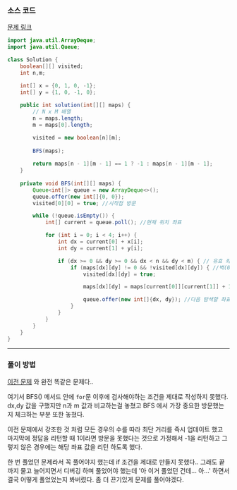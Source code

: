 ### 소스 코드

[문제 링크](https://school.programmers.co.kr/learn/courses/30/lessons/1844)

```java
import java.util.ArrayDeque;
import java.util.Queue;

class Solution {
    boolean[][] visited;
    int n,m;

    int[] x = {0, 1, 0, -1};
    int[] y = {1, 0, -1, 0};
    
    public int solution(int[][] maps) {
        // N x M 배열
        n = maps.length;
        m = maps[0].length;

        visited = new boolean[n][m];
        
        BFS(maps);
        
        return maps[n - 1][m - 1] == 1 ? -1 : maps[n - 1][m - 1];
    }
    
    private void BFS(int[][] maps) {
        Queue<int[]> queue = new ArrayDeque<>();
        queue.offer(new int[]{0, 0});
        visited[0][0] = true; //시작점 방문

        while (!queue.isEmpty()) {
            int[] current = queue.poll(); //현재 위치 좌표

            for (int i = 0; i < 4; i++) {
                int dx = current[0] + x[i];
                int dy = current[1] + y[i];

                if (dx >= 0 && dy >= 0 && dx < n && dy < m) { // 유효 좌표 조건
                    if (maps[dx][dy] != 0 && !visited[dx][dy]) { //벽(0)이 아니고 방문하지 않은 곳
                        visited[dx][dy] = true;

                        maps[dx][dy] = maps[current[0]][current[1]] + 1; //방문 시 최단거리 업데이트

                        queue.offer(new int[]{dx, dy}); //다음 탐색할 좌표
                    }
                }
            }
        }
    }
}
```

---

### 풀이 방법

[이전 문제](https://github.com/Drum-J/algorithm/blob/main/BOJ/%EB%AA%BB%20%ED%91%BC%20%EB%AC%B8%EC%A0%9C/%EC%8B%A4%EB%B2%84/2178.%20%EB%AF%B8%EB%A1%9C%20%ED%83%90%EC%83%89(1).md) 와 완전 똑같은 문제다..

여기서 BFS() 메서드 안에 `for`문 이후에 검사해야하는 조건을 제대로 작성하지 못했다. dx,dy 값을 구했지만 n과 m 값과 비교하는걸 놓쳤고 BFS 에서 가장 중요한 방문했는지 체크하는 부분 또한 놓쳤다.

이전 문제에서 강조한 것 처럼 모든 경우의 수를 따라 최단 거리를 즉시 업데이트 했고 마지막에 정답을 리턴할 때 1이라면 방문을 못했다는 것으로 가정해서 -1을 리턴하고 그렇지 않은 경우에는 해당 좌표 값을 리턴 하도록 했다.

한 번 풀었던 문제라서 꼭 풀어야지 했는데 if 조건을 제대로 만들지 못했다.. 그래도 끝까지 물고 늘어지면서 디버깅 하며 풀었어야 했는데 '아 이거 풀었던 건데... 아...' 하면서 결국 어떻게 풀었었는지 봐버렸다. 좀 더 끈기있게 문제를 풀어야겠다.
